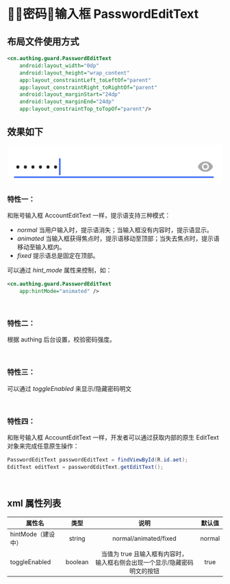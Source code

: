 # 密码输入框 PasswordEditText

## 布局文件使用方式

```xml
<cn.authing.guard.PasswordEditText
    android:layout_width="0dp"
    android:layout_height="wrap_content"
    app:layout_constraintLeft_toLeftOf="parent"
    app:layout_constraintRight_toRightOf="parent"
    android:layout_marginStart="24dp"
    android:layout_marginEnd="24dp"
    app:layout_constraintTop_toTopOf="parent"/>
```

## 效果如下

![](./images/pet_normal.png)

### 特性一：
和账号输入框 AccountEditText 一样，提示语支持三种模式：

* *normal* 当用户输入时，提示语消失；当输入框没有内容时，提示语显示。
* *animated* 当输入框获得焦点时，提示语移动至顶部；当失去焦点时，提示语移动至输入框内。
* *fixed* 提示语总是固定在顶部。

可以通过 *hint_mode* 属性来控制，如：
```xml
<cn.authing.guard.PasswordEditText
    app:hintMode="animated" />
```

<br>

### 特性二：
根据 authing 后台设置，校验密码强度。

<br>

### 特性三：
可以通过 *toggleEnabled* 来显示/隐藏密码明文

<br>

### 特性四：
和账号输入框 AccountEditText 一样，开发者可以通过获取内部的原生 EditText 对象来完成任意原生操作：

```java
PasswordEditText passwordEditText = findViewById(R.id.aet);
EditText editText = passwordEditText.getEditText();
```

<br>

## xml 属性列表

| 属性名                     | 类型 | 说明 | 默认值 |
| ----------------------- |:--------:| :------:| :-----: |
|  hintMode（建设中）     |    string    |  normal/animated/fixed   |    normal   |
|  toggleEnabled     |    boolean    |   当值为 true 且输入框有内容时，<br>输入框右侧会出现一个显示/隐藏密码明文的按钮   |    true   |
